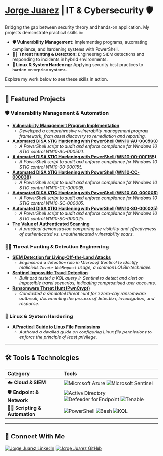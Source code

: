# <a href="https://www.linkedin.com/in/jorgejuarez1/">Jorge Juarez</a> | IT & Cybersecurity 🛡️

Bridging the gap between security theory and hands-on application. My projects demonstrate practical skills in:
* 🛡️ **Vulnerability Management:** Implementing programs, automating compliance, and hardening systems with PowerShell.
* 🕵️‍♂️ **Threat Hunting & Detection:** Engineering SIEM detections and responding to incidents in hybrid environments.
* 🐧 **Linux & System Hardening:** Applying security best practices to harden enterprise systems.

Explore my work below to see these skills in action.

---

## 🚀 Featured Projects

### 🛡 Vulnerability Management & Automation

* **[Vulnerability Management Program Implementation](https://github.com/jorjuarez/vuln-mgmt-impl)**
    * *Developed a comprehensive vulnerability management program framework, from asset discovery to remediation and reporting.*
* **[Automated DISA STIG Hardening with PowerShell (WN10-AU-000500)](https://github.com/jorjuarez/PowerShell-STIG-Automation)**
    * *A PowerShell script to audit and enforce compliance for Windows 10 STIG control WN10-AU-000500.*
* **[Automated DISA STIG Hardening with PowerShell (WN10-00-000155)](https://github.com/jorjuarez/Automated-DISA-STIG-Hardening-with-PowerShell-WN10-00-000155)**
    * *A PowerShell script to audit and enforce compliance for Windows 10 STIG control WN10-00-000155.*
* **[Automated DISA STIG Hardening with PowerShell (WN10-CC-000038)](https://github.com/jorjuarez/DISA-STIG-Hardening-with-PowerShell-WN10-CC-000038)**
    * *A PowerShell script to audit and enforce compliance for Windows 10 STIG control WN10-CC-000038.*
* **[Automated DISA STIG Hardening with PowerShell (WN10-SO-000005)](https://github.com/jorjuarez/DISA-STIG-Hardening-with-PowerShell-WN10-SO-000005)**
    * *A PowerShell script to audit and enforce compliance for Windows 10 STIG control WN10-SO-000005.*
* **[Automated DISA STIG Hardening with PowerShell (WN10-SO-000025)](https://github.com/jorjuarez/DISA-STIG-Hardening-with-PowerShell-WN10-SO-000025)**
    * *A PowerShell script to audit and enforce compliance for Windows 10 STIG control WN10-SO-000025.*
* **[The Value of Authenticated Scanning](https://github.com/jorjuarez/authenticated-and-unauthenticated-scanning)**
    * *A practical demonstration comparing the visibility and effectiveness of authenticated vs. unauthenticated vulnerability scans.*

### 🕵️‍♂️ Threat Hunting & Detection Engineering

* **[SIEM Detection for Living-Off-the-Land Attacks](https://github.com/jorjuarez/Sentinel-Detection-Engineering/blob/main/README.md)**
    * *Engineered a detection rule in Microsoft Sentinel to identify malicious `Invoke-WebRequest` usage, a common LOLBin technique.*
* **[Sentinel Impossible Travel Detection](https://github.com/jorjuarez/Sentinel-Impossible-Travel-Detection/tree/main)**
    * *Built and tested a KQL query in Sentinel to detect and alert on impossible travel scenarios, indicating compromised user accounts.*
* **[Ransomware Threat Hunt (PwnCrypt)](https://github.com/jorjuarez/Zero-Day-Ransomware-PwnCrypt-Outbreak)**
    * *Conducted a simulated threat hunt for a zero-day ransomware outbreak, documenting the process of detection, investigation, and response.*

### 🐧 Linux & System Hardening

* **[A Practical Guide to Linux File Permissions](https://github.com/jorjuarez/Linux-file-permission)**
    * *Authored a detailed guide on configuring Linux file permissions to enforce the principle of least privilege.*

---

## 🛠️ Tools & Technologies

| Category                | Tools                                                                                                                                                                                                                                                                                        |
| :---------------------- | :------------------------------------------------------------------------------------------------------------------------------------------------------------------------------------------------------------------------------------------------------------------------------------------- |
| ☁️ **Cloud & SIEM** | <img src="https://img.shields.io/badge/Microsoft_Azure-0078D4?style=for-the-badge&logo=microsoftazure&logoColor=white" alt="Microsoft Azure"> <img src="https://img.shields.io/badge/Microsoft_Sentinel-0078D4?style=for-the-badge&logo=microsoft-sentinel&logoColor=white" alt="Microsoft Sentinel"> |
| 🛡️ **Endpoint & Network** | <img src="https://img.shields.io/badge/Active_Directory-0078D4?style=for-the-badge&logo=microsoft&logoColor=white" alt="Active Directory"> <img src="https://img.shields.io/badge/Defender_for_Endpoint-00A4EF?style=for-the-badge&logo=microsoft-security&logoColor=white" alt="Defender for Endpoint"> <img src="https://img.shields.io/badge/Tenable-606060?style=for-the-badge&logo=tenable&logoColor=white" alt="Tenable"> |
| 👨‍💻 **Scripting & Automation** | <img src="https://img.shields.io/badge/PowerShell-5391FE?style=for-the-badge&logo=powershell&logoColor=white" alt="PowerShell"> <img src="https://img.shields.io/badge/Bash-4EAA25?style=for-the-badge&logo=gnubash&logoColor=white" alt="Bash"> <img src="https://img.shields.io/badge/KQL-0078D4?style=for-the-badge&logo=microsoft-azure&logoColor=white" alt="KQL"> |

---

## 🤝 Connect With Me

<p align="left">
<a href="https://linkedin.com/in/jorgejuarez1" target="_blank"><img src="https://img.shields.io/badge/LinkedIn-0A66C2?style=for-the-badge&logo=linkedin&logoColor=white" alt="Jorge Juarez LinkedIn"></a>
<a href="https://github.com/jorjuarez" target="_blank"><img src="https://img.shields.io/badge/GitHub-181717?style=for-the-badge&logo=github&logoColor=white" alt="Jorge Juarez GitHub"></a>
</p>
